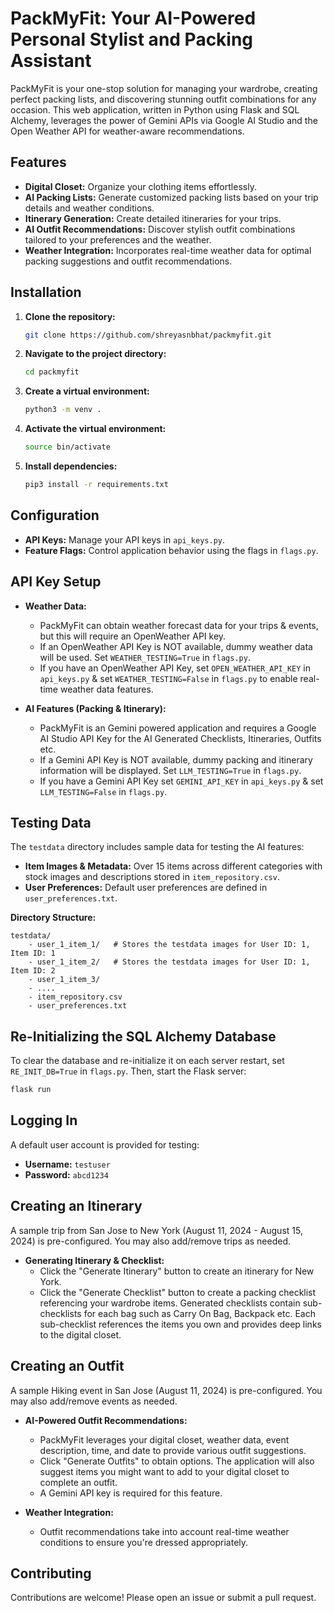 # PackMyFit: Your AI-Powered Personal Stylist and Packing Assistant

PackMyFit is your one-stop solution for managing your wardrobe, creating perfect packing lists, and discovering stunning outfit combinations for any occasion. This web application, written in Python using Flask and SQL Alchemy, leverages the power of Gemini APIs via Google AI Studio and the Open Weather API for weather-aware recommendations.

## Features

* **Digital Closet:** Organize your clothing items effortlessly.
* **AI Packing Lists:** Generate customized packing lists based on your trip details and weather conditions.
* **Itinerary Generation:**  Create detailed itineraries for your trips.
* **AI Outfit Recommendations:** Discover stylish outfit combinations tailored to your preferences and the weather.
* **Weather Integration:** Incorporates real-time weather data for optimal packing suggestions and outfit recommendations.

## Installation

1. **Clone the repository:**

   ```bash
   git clone https://github.com/shreyasnbhat/packmyfit.git
   ```

2. **Navigate to the project directory:**

   ```bash
   cd packmyfit
   ```

3. **Create a virtual environment:**

   ```bash
   python3 -m venv .
   ```

4. **Activate the virtual environment:**

   ```bash
   source bin/activate
   ```

5. **Install dependencies:**

   ```bash
   pip3 install -r requirements.txt
   ```

## Configuration

* **API Keys:** Manage your API keys in `api_keys.py`.
* **Feature Flags:** Control application behavior using the flags in `flags.py`.


## API Key Setup
* **Weather Data:**
    * PackMyFit can obtain weather forecast data for your trips & events, but this will require an OpenWeather API key.
    * If an OpenWeather API Key is NOT available, dummy weather data will be used. Set `WEATHER_TESTING=True` in `flags.py`.
    * If you have an OpenWeather API Key, set `OPEN_WEATHER_API_KEY` in `api_keys.py` & set `WEATHER_TESTING=False` in `flags.py` to enable real-time weather data features.

* **AI Features (Packing & Itinerary):**
    * PackMyFit is an Gemini powered application and requires a Google AI Studio API Key for the AI Generated Checklists, Itineraries, Outfits etc.
    * If a Gemini API Key is NOT available, dummy packing and itinerary information will be displayed. Set `LLM_TESTING=True` in `flags.py`.
    * If you have a Gemini API Key set `GEMINI_API_KEY` in `api_keys.py` & set `LLM_TESTING=False` in `flags.py`.


## Testing Data

The `testdata` directory includes sample data for testing the AI features:

* **Item Images & Metadata:** Over 15 items across different categories with stock images and descriptions stored in `item_repository.csv`.
* **User Preferences:** Default user preferences are defined in `user_preferences.txt`.

**Directory Structure:**

```
testdata/
    - user_1_item_1/   # Stores the testdata images for User ID: 1, Item ID: 1
    - user_1_item_2/   # Stores the testdata images for User ID: 1, Item ID: 2
    - user_1_item_3/
    - ....
    - item_repository.csv
    - user_preferences.txt
```

## Re-Initializing the SQL Alchemy Database

To clear the database and re-initialize it on each server restart, set `RE_INIT_DB=True` in `flags.py`. Then, start the Flask server:

```bash
flask run
```

## Logging In

A default user account is provided for testing:

* **Username:** `testuser`
* **Password:** `abcd1234`

## Creating an Itinerary

A sample trip from San Jose to New York (August 11, 2024 - August 15, 2024) is pre-configured. You may also add/remove trips as needed.

* **Generating Itinerary & Checklist:**
    * Click the "Generate Itinerary" button to create an itinerary for New York.
    * Click the "Generate Checklist" button to create a packing checklist referencing your wardrobe items. Generated checklists contain sub-checklists for each bag such as Carry On Bag, Backpack etc. Each sub-checklist references the items you own and provides deep links to the digital closet.

## Creating an Outfit

A sample Hiking event in San Jose (August 11, 2024) is pre-configured. You may also add/remove events as needed.

* **AI-Powered Outfit Recommendations:**
    * PackMyFit leverages your digital closet, weather data, event description, time, and date to provide various outfit suggestions.
    * Click "Generate Outfits" to obtain options. The application will also suggest items you might want to add to your digital closet to complete an outfit.
    * A Gemini API key is required for this feature.

* **Weather Integration:**
    * Outfit recommendations take into account real-time weather conditions to ensure you're dressed appropriately.

## Contributing

Contributions are welcome! Please open an issue or submit a pull request.